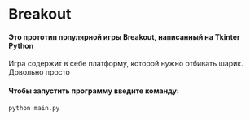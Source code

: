 # Breakout
#### Это прототип популярной игры Breakout, написанный на Tkinter Python
Игра содержит в себе платформу, которой нужно отбивать шарик. Довольно просто
#### Чтобы запустить программу введите команду:

```python main.py```
